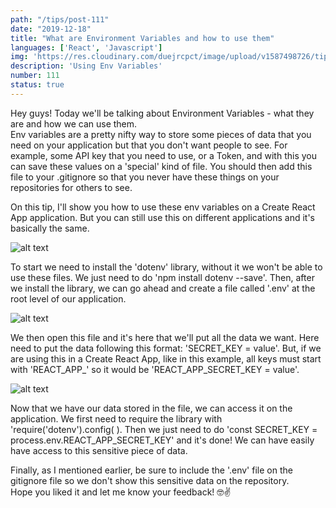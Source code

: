 ```yaml
---
path: "/tips/post-111"
date: "2019-12-18"
title: "What are Environment Variables and how to use them"
languages: ['React', 'Javascript']
img: 'https://res.cloudinary.com/duejrcpct/image/upload/v1587498726/tips/111-1_ah7hft.png'
description: 'Using Env Variables'
number: 111
status: true
---
```


Hey guys! Today we'll be talking about Environment Variables - what they are and how we can use them.  
Env variables are a pretty nifty way to store some pieces of data that you need on your application but that you don't want people to see. For example, some API key that you need to use, or a Token, and with this you can save these values on a 'special' kind of file. You should then add this file to your .gitignore so that you never have these things on your repositories for others to see.

On this tip, I'll show you how to use these env variables on a Create React App application. But you can still use this on different applications and it's basically the same.

![alt text](https://res.cloudinary.com/duejrcpct/image/upload/v1587498745/tips/111-2_utrzst.png "ENV variables")

To start we need to install the 'dotenv' library, without it we won't be able to use these files. We just need to do 'npm install dotenv --save'. Then, after we install the library, we can go ahead and create a file called '.env' at the root level of our application.

![alt text](https://res.cloudinary.com/duejrcpct/image/upload/v1587498746/tips/111-3_ixshr1.png "ENV variables")

We then open this file and it's here that we'll put all the data we want. Here need to put the data following this format: 'SECRET\_KEY = value'. But, if we are using this in a Create React App, like in this example, all keys must start with 'REACT\_APP\_' so it would be 'REACT\_APP\_SECRET\_KEY = value'.

![alt text](https://res.cloudinary.com/duejrcpct/image/upload/v1587498746/tips/111-4_qsyd9f.png "ENV variables")

Now that we have our data stored in the file, we can access it on the application. We first need to require the library with 'require('dotenv').config( ). Then we just need to do 'const SECRET\_KEY = process.env.REACT\_APP\_SECRET\_KEY' and it's done! We can have easily have access to this sensitive piece of data.

Finally, as I mentioned earlier, be sure to include the '.env' file on the gitignore file so we don't show this sensitive data on the repository.  
Hope you liked it and let me know your feedback! 🤓✌
